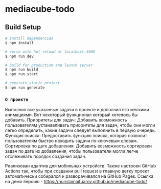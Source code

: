 # mediacube-todo

## Build Setup

```bash
# install dependencies
$ npm install

# serve with hot reload at localhost:3000
$ npm run dev

# build for production and launch server
$ npm run build
$ npm run start

# generate static project
$ npm run generate
```

### `О проекте`

Выполнил все указанные задачи в проекте и дополнил его мелкими анимациями.
Вот некоторый функционал который хотелось бы добавить.
Приоритеты для задач: Добавить возможность пользователям устанавливать приоритеты для задач, чтобы они могли легко определить, какие задачи следует выполнить в первую очередь.
Функция поиска: Предоставить функцию поиска, которая позволит пользователям быстро находить задачи по ключевым словам.
Сортировка по дате добавления: Добавить возможность сортировки задач по дате их добавления, чтобы пользователи могли легче отслеживать порядок создания задач.

Реализован адаптив для мобильных устройств.
Также настроен GitHub Actions так, чтобы при создании pull request в главную ветку проект автоматически собирался и разворачивался на GitHub Pages.
Ссылка на демо версию - https://nurislamaituarov.github.io/mediacube-todo/
